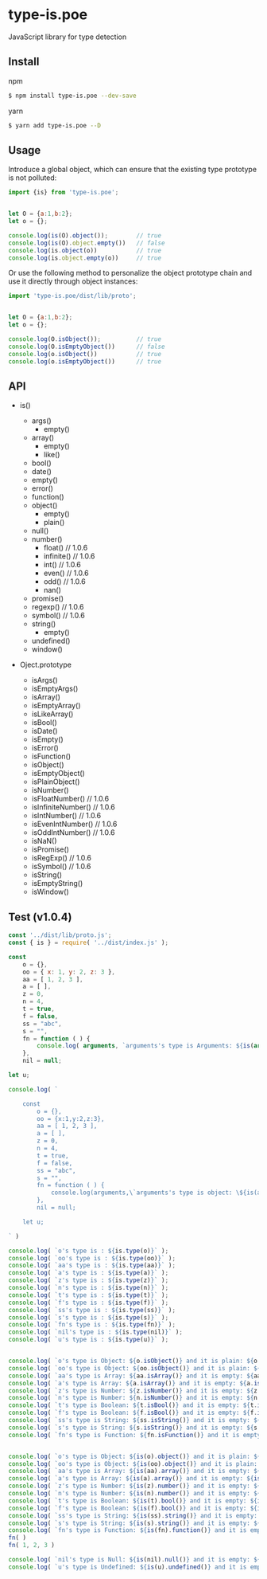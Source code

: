 # type-is.poe

JavaScript library for type detection

## Install

npm
```bash
$ npm install type-is.poe --dev-save
```

yarn
```bash
$ yarn add type-is.poe --D
```

## Usage


Introduce a global object, which can ensure that the existing type prototype is not polluted:

```js
import {is} from 'type-is.poe';


let O = {a:1,b:2};
let o = {};

console.log(is(O).object());		// true
console.log(is(O).object.empty())	// false
console.log(is.object(o))			// true
console.log(is.object.empty(o))		// true
```


Or use the following method to personalize the object prototype chain and use it directly through object instances:

```js
import 'type-is.poe/dist/lib/proto';


let O = {a:1,b:2};
let o = {};

console.log(O.isObject());			// true
console.log(O.isEmptyObject())		// false
console.log(o.isObject())			// true
console.log(o.isEmptyObject())		// true
```

## API

+ is()
    - args()
        * empty()
    - array()
        * empty()
        * like()
    - bool()
    - date()
    - empty()
    - error()
    - function()
    - object()
        * empty()
        * plain()
    - null()
    - number()
    	* float()				// 1.0.6
    	* infinite()			// 1.0.6
    	* int()					// 1.0.6
    	* even()				// 1.0.6
    	* odd()					// 1.0.6
        * nan()
    - promise()
    - regexp()					// 1.0.6
    - symbol()					// 1.0.6
    - string()
        * empty()
    - undefined()
    - window()

+ Oject.prototype
    - isArgs()
    - isEmptyArgs()
    - isArray()
    - isEmptyArray()
    - isLikeArray()
    - isBool()
    - isDate()
    - isEmpty()
    - isError()
    - isFunction()
    - isObject()
    - isEmptyObject()
    - isPlainObject()
    - isNumber()
    - isFloatNumber()			// 1.0.6
    - isInfiniteNumber()		// 1.0.6
    - isIntNumber()				// 1.0.6
    - isEvenIntNumber()			// 1.0.6
    - isOddIntNumber()			// 1.0.6
    - isNaN()
    - isPromise()
    - isRegExp()				// 1.0.6
    - isSymbol()				// 1.0.6
    - isString()
    - isEmptyString()
    - isWindow()




## Test (v1.0.4)

```js
const '../dist/lib/proto.js';
const { is } = require( '../dist/index.js' );

const
    o = {},
    oo = { x: 1, y: 2, z: 3 },
    aa = [ 1, 2, 3 ],
    a = [ ],
    z = 0,
    n = 4,
    t = true,
    f = false,
    ss = "abc",
    s = "",
    fn = function ( ) {
        console.log( arguments, `arguments's type is Arguments: ${is(arguments).args()} and it is empty: ${is(arguments).args.empty()}` )
    },
    nil = null;

let u;

console.log( `

	const
		o = {},
		oo = {x:1,y:2,z:3},
	    aa = [ 1, 2, 3 ],
	    a = [ ],
	    z = 0,
	    n = 4,
	    t = true,
	    f = false,
	    ss = "abc",
	    s = "",
	    fn = function ( ) {
	    	console.log(arguments,\`arguments's type is object: \${is(arguments).args()} and it is empty: \${is(arguments).args.empty()}\`)
	    },
	    nil = null;

	let u;

` )

console.log( `o's type is : ${is.type(o)}` );
console.log( `oo's type is : ${is.type(oo)}` );
console.log( `aa's type is : ${is.type(aa)}` );
console.log( `a's type is : ${is.type(a)}` );
console.log( `z's type is : ${is.type(z)}` );
console.log( `n's type is : ${is.type(n)}` );
console.log( `t's type is : ${is.type(t)}` );
console.log( `f's type is : ${is.type(f)}` );
console.log( `ss's type is : ${is.type(ss)}` );
console.log( `s's type is : ${is.type(s)}` );
console.log( `fn's type is : ${is.type(fn)}` );
console.log( `nil's type is : ${is.type(nil)}` );
console.log( `u's type is : ${is.type(u)}` );


console.log( `o's type is Object: ${o.isObject()} and it is plain: ${o.isPlainObject()} and it is empty: ${o.isEmptyObject()}` );
console.log( `oo's type is Object: ${oo.isObject()} and it is plain: ${oo.isPlainObject()} and it is empty: ${oo.isEmptyObject()}` );
console.log( `aa's type is Array: ${aa.isArray()} and it is empty: ${aa.isEmptyArray()}` );
console.log( `a's type is Array: ${a.isArray()} and it is empty: ${a.isEmptyArray()}` );
console.log( `z's type is Number: ${z.isNumber()} and it is empty: ${z.isEmpty()}` );
console.log( `n's type is Number: ${n.isNumber()} and it is empty: ${n.isEmpty()}` );
console.log( `t's type is Boolean: ${t.isBool()} and it is empty: ${t.isEmpty()}` );
console.log( `f's type is Boolean: ${f.isBool()} and it is empty: ${f.isEmpty()}` );
console.log( `ss's type is String: ${ss.isString()} and it is empty: ${ss.isEmptyString()}` );
console.log( `s's type is String: ${s.isString()} and it is empty: ${s.isEmptyString()}` );
console.log( `fn's type is Function: ${fn.isFunction()} and it is empty: ${fn.isEmpty()}` );


console.log( `o's type is Object: ${is(o).object()} and it is plain: ${is(o).object.plain()} and it is empty: ${is(o).object.empty()}` );
console.log( `oo's type is Object: ${is(oo).object()} and it is plain: ${is(oo).object.plain()} and it is empty: ${is(oo).object.empty()}` );
console.log( `aa's type is Array: ${is(aa).array()} and it is empty: ${is(aa).array.empty()}` );
console.log( `a's type is Array: ${is(a).array()} and it is empty: ${is(a).array.empty()}` );
console.log( `z's type is Number: ${is(z).number()} and it is empty: ${is(z).empty()}` );
console.log( `n's type is Number: ${is(n).number()} and it is empty: ${is(n).empty()}` );
console.log( `t's type is Boolean: ${is(t).bool()} and it is empty: ${is(t).empty()}` );
console.log( `f's type is Boolean: ${is(f).bool()} and it is empty: ${is(f).empty()}` );
console.log( `ss's type is String: ${is(ss).string()} and it is empty: ${is(ss).string.empty()}` );
console.log( `s's type is String: ${is(s).string()} and it is empty: ${is(s).string.empty()}` );
console.log( `fn's type is Function: ${is(fn).function()} and it is empty: ${is(fn).empty()}` );
fn( )
fn( 1, 2, 3 )

console.log( `nil's type is Null: ${is(nil).null()} and it is empty: ${is(nil).empty()}` );
console.log( `u's type is Undefined: ${is(u).undefined()} and it is empty: ${is(u).empty()}` );
````
